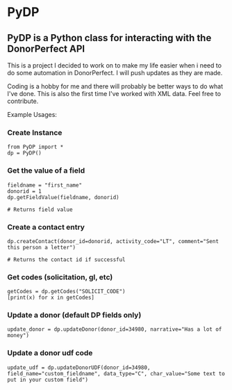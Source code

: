 # PyDP
## PyDP is a Python class for interacting with the DonorPerfect API

This is a project I decided to work on to make my life easier when i need to do some automation in DonorPerfect. I will push updates as they are made. 

Coding is a hobby for me and there will probably be better ways to do what I've done. This is also the first time I've worked with XML data. Feel free to contribute.


Example Usages:
### Create Instance
```
from PyDP import *
dp = PyDP()
```

### Get the value of a field
```
fieldname = "first_name"
donorid = 1
dp.getFieldValue(fieldname, donorid)

# Returns field value
```
### Create a contact entry
```
dp.createContact(donor_id=donorid, activity_code="LT", comment="Sent this person a letter")

# Returns the contact id if successful
```
### Get codes (solicitation, gl, etc)
```
getCodes = dp.getCodes("SOLICIT_CODE")
[print(x) for x in getCodes]
```
### Update a donor (default DP fields only)
```
update_donor = dp.updateDonor(donor_id=34980, narrative="Has a lot of money")
```
### Update a donor udf code
```
update_udf = dp.updateDonorUDF(donor_id=34980, field_name="custom_fieldname", data_type="C", char_value="Some text to put in your custom field")
```
